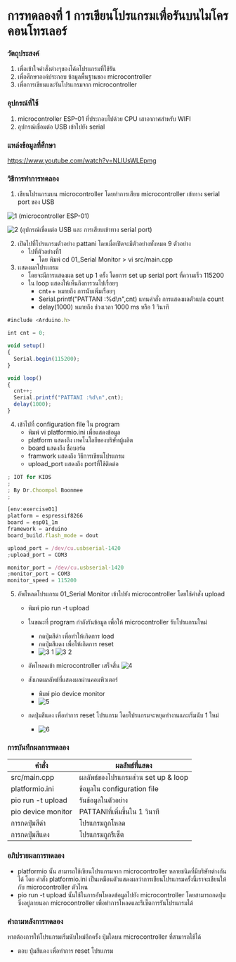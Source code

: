 # การทดลองที่ 1 การเขียนโปรแกรมเพื่อรันบนไมโครคอนโทรเลอร์
### วัตถุประสงค์
1. เพื่อเข้าใจคำสั่งต่างๆของโค้ดโปรแกรมที่ใช้รัน
2. เพื่อศึกษาองค์ประกอบ ข้อมูลพื้นฐานของ microcontroller
3. เพื่อการเขียนและรันโปรแกรมจาก microcontroller

### อุปกรณ์ที่ใช้
1. microcontroller ESP-01 ที่ประกอบไปด้วย CPU เสาอากาศสำหรับ WIFI
2. อุปกรณ์เชื่อมต่อ USB เข้าไปยัง serial

### แหล่งข้อมูลที่ศึกษา
https://www.youtube.com/watch?v=NLIUsWLEpmg

### วิธีการทำการทดลอง
  1. เขียนโปรแกรมบน microcontroller โดยทำการเสียบ microcontroller เข้าทาง serial port ของ USB
  
  ![1](https://user-images.githubusercontent.com/80879395/112295388-70dee080-8cc6-11eb-9900-b4feaf9b75dc.jpg) (microcontroller ESP-01)
  
  ![2](https://user-images.githubusercontent.com/80879395/112296456-856fa880-8cc7-11eb-9de8-14188c0ad68a.jpg) (อุปกรณ์เชื่อมต่อ USB และ การเสียบเข้าทาง serial port)
  
  2. เปิดไปที่โปรเเกรมตัวอย่าง pattani โดยเมื่อเปิดจะมีตัวอย่างทั้งหมด 9 ตัวอย่าง
      * ไปที่ตัวอย่างที่1
        * โดย พิมพ์ cd 01_Serial Monitor > vi src/main.cpp
  3. เเสดงผลโปรเเกรม 
      * โดยจะมีการเเสดงผล set up 1 ครั้ง โดยการ set up serial port ที่ความเร็ว 115200
      * ใน loop แสดงให้เห็นถึงการวนไปเรื่อยๆ
        * cnt++ หมายถึง การนับเพิ่มเรื่อยๆ
        * Serial.printf("PATTANI :%d\n",cnt) แทนคำสั่ง การแสดงผลตัวแปล count
        * delay(1000) หมายถึง ช่วงเวลา 1000 ms หรือ 1 วินาที
  ```javascript
#include <Arduino.h>

int cnt = 0;

void setup()
{
	Serial.begin(115200);
}

void loop()
{
	cnt++;
	Serial.printf("PATTANI :%d\n",cnt);
	delay(1000);
}
```
  4. เข้าไปที่ configuration file ใน program
      * พิมพ์ vi platformio.ini เพื่อแสดงข้อมูล
      * platform แสดงถึง เทคโนโลยีของบริษัทผู้ผลิต
      * board แสดงถึง ชื่อบอร์ด
      * framwork แสดงถึง วิธีการเขียนโปรแกรม
      * upload_port แสดงถึง portที่ใช้ติดต่อ
  ```javascript
; IOT for KIDS
;
; By Dr.Choompol Boonmee
; 

[env:exercise01]
platform = espressif8266
board = esp01_1m
framework = arduino
board_build.flash_mode = dout

upload_port = /dev/cu.usbserial-1420
;upload_port = COM3

monitor_port = /dev/cu.usbserial-1420
;monitor_port = COM3
monitor_speed = 115200
```

   5. อัพโหลดโปรแกรม 01_Serial Monitor เข้าไปยัง microcontroller โดยใช้คำสั่ง upload
        * พิมพ์ pio run -t upload
        * ในขณะที่ program กำลังรันข้อมูล เพื่อให้ microcontroller รับโปรแกรมใหม่
           * กดปุ่มสีดำ เพื่อทำให้เกิดการ load
           * กดปุ่มสีแดง เพื่อให้เกิดการ reset
           * ![3 1](https://user-images.githubusercontent.com/80879395/112302245-6ffd7d00-8ccd-11eb-80a0-14b1018c79a1.jpg) ![3 2](https://user-images.githubusercontent.com/80879395/112302319-87d50100-8ccd-11eb-8a4d-af120bd66de4.jpg)

        * อัพโหลดเข้า microcontroller เสร็จสิ้น
           ![4](https://user-images.githubusercontent.com/80879395/112302718-f7e38700-8ccd-11eb-9718-53f58a1cc659.jpg) 
        * สังเกตผลลัพธ์ที่แสดงผลผ่านคอมพิวเตอร์
            * พิมพ์ pio device monitor
            * ![5](https://user-images.githubusercontent.com/80879395/112302961-4b55d500-8cce-11eb-8c85-ac93a6f76bc1.jpg) 
        * กดปุ่มสีแดง เพื่อทำการ reset โปรแกรม โดยโปรแกรมจะหยุดทำงานและเริ่มนับ 1 ใหม่ 
            * ![6](https://user-images.githubusercontent.com/80879395/112303022-645e8600-8cce-11eb-87ff-0d811380b532.jpg)

### การบันทึกผลการทดลอง
คำสั่ง | ผลลัพธ์ที่แสดง
------------ | -------------
src/main.cpp | ผลลัพธ์ของโปรแกรมส่วน set up & loop
platformio.ini | ข้อมูลใน configuration file
pio run -t upload | รันข้อมูลในตัวอย่าง
pio device monitor | PATTANIที่เพิ่มขึ้นใน 1 วินาที
การกดปุ่มสีดำ | โปรแกรมถูกโหลด
การกดปุ่มสีแดง | โปรแกรมถูกรีเซ็ต


### อภิปรายผลการทดลอง
* platformio นั้น สามารถใช้เขียนโปรแกรมจาก microcontroller หลายชนิดที่มีบริษัทต่างกันได้ โดย คำสั่ง platformio.ini เป็นเหมือนตัวแสดงผลว่าการเขียนโปรแกรมครั้งนี้เราจะเขียนให้กับ microcontroller ตัวไหน
* pio run -t upload นั้นใช้ในการอัพโหลดข้อมูลไปยัง microcontroller โดยสามารถกดปุ่มซึ่งอยู่ภายนอก microcontroller เพื่อทำการโหลดและรีเซ็ตการรันโปรแกรมได้


### คำถามหลังการทดลอง
หากต้องการให้โปรแกรมเริ่มนับใหม่อีกครั้ง ปุ่มใดบน microcontroller ที่สามารถใช้ได้
* ตอบ ปุ่มสีเเดง เพื่อทำการ reset โปรเเกรม

